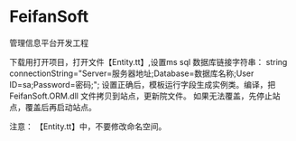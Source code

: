 # FeifanSoft
管理信息平台开发工程

下载用打开项目，打开文件【Entity.tt】,设置ms sql 数据库链接字符串：
string connectionString="Server=服务器地址;Database=数据库名称;User ID=sa;Password=密码;";
设置正确后，模板运行字段生成实例类。编译，把 FeifanSoft.ORM.dll 文件拷贝到站点，更新院文件。
如果无法覆盖，先停止站点，覆盖后再启动站点。

注意：
【Entity.tt】中，不要修改命名空间。
